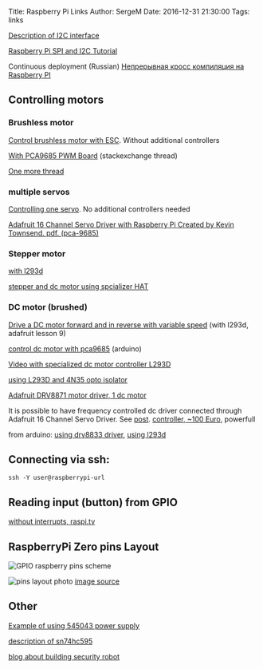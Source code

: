 Title: Raspberry Pi Links
Author: SergeM
Date: 2016-12-31 21:30:00
Tags: links


[Description of I2C interface](https://learn.sparkfun.com/tutorials/i2c)

[Raspberry Pi SPI and I2C Tutorial ](https://learn.sparkfun.com/tutorials/raspberry-pi-spi-and-i2c-tutorial)


Continuous deployment (Russian)
[Непрерывная кросс компиляция на Raspberry PI](https://m.habrahabr.ru/post/318840/)

## Controlling motors

### Brushless motor

[Control brushless motor with ESC](https://solenerotech1.wordpress.com/2013/09/09/tutorialhow-to-control-a-brushless-motor-with-raspberry-pi/). Without additional controllers

[With  PCA9685 PWM Board](http://raspberrypi.stackexchange.com/a/36317) (stackexchange thread)

[One more thread](https://www.raspberrypi.org/forums/viewtopic.php?t=46732)

### multiple servos 
[Controlling one servo](http://razzpisampler.oreilly.com/ch05.html). No additional controllers needed

[Adafruit 16 Channel Servo Driver with Raspberry Pi
Created by Kevin Townsend. pdf. (pca-9685)](https://cdn-learn.adafruit.com/downloads/pdf/adafruit-16-channel-servo-driver-with-raspberry-pi.pdf)

### Stepper motor
[with l293d](https://learn.adafruit.com/adafruits-raspberry-pi-lesson-10-stepper-motors?view=all)

[stepper and dc motor using spcializer HAT](https://learn.adafruit.com/adafruit-dc-and-stepper-motor-hat-for-raspberry-pi?view=all)

### DC motor (brushed)
[Drive a DC motor forward and in reverse with variable speed](https://learn.adafruit.com/adafruit-raspberry-pi-lesson-9-controlling-a-dc-motor?view=all) (with l293d, adafruit lesson 9)

[control  dc motor with pca9685](https://learn.adafruit.com/micropython-hardware-pca9685-dc-motor-and-stepper-driver?view=all) (arduino)

[Video with specialized dc motor controller L293D](https://www.youtube.com/watch?v=W7cV9_W12sM)

[using L293D and 4N35 opto isolator](https://medium.com/@seyoum14/using-a-dc-motor-to-run-a-propeller-with-raspberry-pi-e5a570864e6f#.q7qutomrv)

[Adafruit DRV8871 motor driver, 1 dc motor](https://learn.adafruit.com/adafruit-drv8871-brushed-dc-motor-driver-breakout?view=all)

It is possible to have frequency controlled dc driver connected through Adafruit 16 Channel Servo Driver. 
See [post](https://www.raspberrypi.org/forums/viewtopic.php?t=12067&p=161140). [controller, ~100 Euro](http://www.robotshop.com/en/sabertooth-dual-regenerative-motor-driver.html), powerfull

from arduino: 
[using drv8833 driver](https://ulrichbuschbaum.wordpress.com/2014/10/28/using-the-drv8833-motor-driver/), 
[using l293d](https://ulrichbuschbaum.wordpress.com/2014/09/17/the-l293d-motor-driver-and-makeblock/)

## Connecting via ssh:
```
ssh -Y user@raspberrypi-url
```


## Reading input (button) from GPIO
[without interrupts, raspi.tv](http://raspi.tv/2013/rpi-gpio-basics-4-setting-up-rpi-gpio-numbering-systems-and-inputs)

## RaspberryPi Zero pins Layout
![GPIO raspberry pins scheme]({filename}/2016/12/gpio.png)

![pins layout photo]({filename}/2016/12/gpio-raspberry-zero.png) [image source](http://pi4j.com/pins/model-zero-rev1.html)

## Other
[Example of using 545043 power supply](https://www.sunfounder.com/learn/Super_Kit_V2_for_RaspberryPi/lesson-7-how-to-drive-a-dc-motor-super-kit-for-raspberrypi.html)

[description of sn74hc595](http://www.ti.com/lit/ds/symlink/sn74hc595.pdf)

[blog about building security robot](https://seregus.wordpress.com/)
